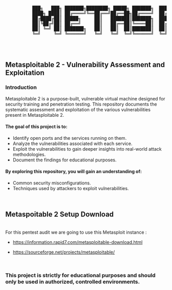 <pre>
<br>
          ███╗   ███╗ ███████╗████████╗ █████╗ ███████╗  ██████╗ ██╗      ██████╗ ██╗████████╗ 
          ████╗ ████║ ██╔════╝╚══██╔══╝██╔══██╗██╔════╝  ██╔══██╗██║     ██╔═══██╗██║╚══██╔══╝
          ██╔████╔██║ █████╗     ██║   ███████║███████╗  ██████╔╝██║     ██║   ██║██║   ██║  
          ██║╚██╔╝██║ ██╔══╝     ██║   ██╔══██║╚════██║  ██╔═══╝ ██║     ██║   ██║██║   ██║   
          ██║ ╚═╝ ██║ ███████╗   ██║   ██║  ██║███████║  ██║     ███████╗╚██████╔╝██║   ██║   
          ╚═╝     ╚═╝ ╚══════╝   ╚═╝   ╚═╝  ╚═╝╚══════╝  ╚═╝     ╚══════╝ ╚═════╝ ╚═╝   ╚═╝  
                                                                                                              
</pre>                                            


<br>

## Metasploitable 2 - Vulnerability Assessment and Exploitation 

### Introduction
Metasploitable 2 is a purpose-built, vulnerable virtual machine designed for security training and penetration testing. This repository documents the systematic assessment and exploitation of the various vulnerabilities present in Metasploitable 2.  

#### The goal of this project is to:

- Identify open ports and the services running on them.
- Analyze the vulnerabilities associated with each service.
- Exploit the vulnerabilities to gain deeper insights into real-world attack methodologies.
- Document the findings for educational purposes.

#### By exploring this repository, you will gain an understanding of: 

- Common security misconfigurations.
- Techniques used by attackers to exploit vulnerabilities.

<br>

## Metaspoitable 2 Setup Download
<br>
For this pentest audit we are going to use this Metasploit instance :

- https://information.rapid7.com/metasploitable-download.html</a>

- https://sourceforge.net/projects/metasploitable/

<br>

### This project is strictly for **educational purposes** and should only be used in authorized, controlled environments.

